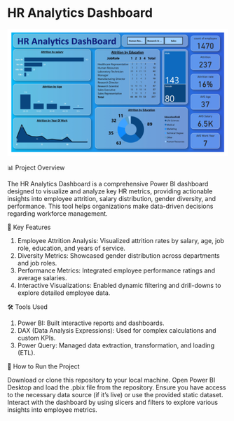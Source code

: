 # HR Analytics Dashboard

![](https://github.com/letscodeaditya/HR-Analytics-Dashboard/blob/main/preview.jpg)


📊 Project Overview

The HR Analytics Dashboard is a comprehensive Power BI dashboard designed to visualize and analyze key HR metrics, providing actionable insights into employee attrition, salary distribution, gender diversity, and performance. This tool helps organizations make data-driven decisions regarding workforce management.


🔑 Key Features


1. Employee Attrition Analysis: Visualized attrition rates by salary, age, job role, education, and years of service.
2. Diversity Metrics: Showcased gender distribution across departments and job roles.
3. Performance Metrics: Integrated employee performance ratings and average salaries.
4. Interactive Visualizations: Enabled dynamic filtering and drill-downs to explore detailed employee data.




🛠 Tools Used


1. Power BI: Built interactive reports and dashboards.
2. DAX (Data Analysis Expressions): Used for complex calculations and custom KPIs.
3. Power Query: Managed data extraction, transformation, and loading (ETL).



🚀 How to Run the Project


Download or clone this repository to your local machine.
Open Power BI Desktop and load the .pbix file from the repository.
Ensure you have access to the necessary data source (if it’s live) or use the provided static dataset.
Interact with the dashboard by using slicers and filters to explore various insights into employee metrics.

